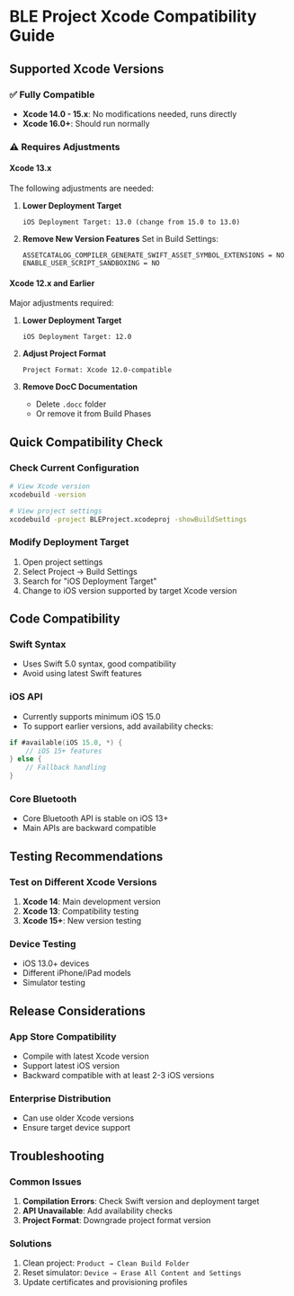 # BLE Project Xcode Compatibility Guide

## Supported Xcode Versions

### ✅ Fully Compatible
- **Xcode 14.0 - 15.x**: No modifications needed, runs directly
- **Xcode 16.0+**: Should run normally

### ⚠️ Requires Adjustments

#### Xcode 13.x
The following adjustments are needed:

1. **Lower Deployment Target**
   ```
   iOS Deployment Target: 13.0 (change from 15.0 to 13.0)
   ```

2. **Remove New Version Features**
   Set in Build Settings:
   ```
   ASSETCATALOG_COMPILER_GENERATE_SWIFT_ASSET_SYMBOL_EXTENSIONS = NO
   ENABLE_USER_SCRIPT_SANDBOXING = NO
   ```

#### Xcode 12.x and Earlier
Major adjustments required:

1. **Lower Deployment Target**
   ```
   iOS Deployment Target: 12.0
   ```

2. **Adjust Project Format**
   ```
   Project Format: Xcode 12.0-compatible
   ```

3. **Remove DocC Documentation**
   - Delete `.docc` folder
   - Or remove it from Build Phases

## Quick Compatibility Check

### Check Current Configuration
```bash
# View Xcode version
xcodebuild -version

# View project settings
xcodebuild -project BLEProject.xcodeproj -showBuildSettings
```

### Modify Deployment Target
1. Open project settings
2. Select Project → Build Settings
3. Search for "iOS Deployment Target"
4. Change to iOS version supported by target Xcode version

## Code Compatibility

### Swift Syntax
- Uses Swift 5.0 syntax, good compatibility
- Avoid using latest Swift features

### iOS API
- Currently supports minimum iOS 15.0
- To support earlier versions, add availability checks:

```swift
if #available(iOS 15.0, *) {
    // iOS 15+ features
} else {
    // Fallback handling
}
```

### Core Bluetooth
- Core Bluetooth API is stable on iOS 13+
- Main APIs are backward compatible

## Testing Recommendations

### Test on Different Xcode Versions
1. **Xcode 14**: Main development version
2. **Xcode 13**: Compatibility testing
3. **Xcode 15+**: New version testing

### Device Testing
- iOS 13.0+ devices
- Different iPhone/iPad models
- Simulator testing

## Release Considerations

### App Store Compatibility
- Compile with latest Xcode version
- Support latest iOS version
- Backward compatible with at least 2-3 iOS versions

### Enterprise Distribution
- Can use older Xcode versions
- Ensure target device support

## Troubleshooting

### Common Issues
1. **Compilation Errors**: Check Swift version and deployment target
2. **API Unavailable**: Add availability checks
3. **Project Format**: Downgrade project format version

### Solutions
1. Clean project: `Product → Clean Build Folder`
2. Reset simulator: `Device → Erase All Content and Settings`
3. Update certificates and provisioning profiles